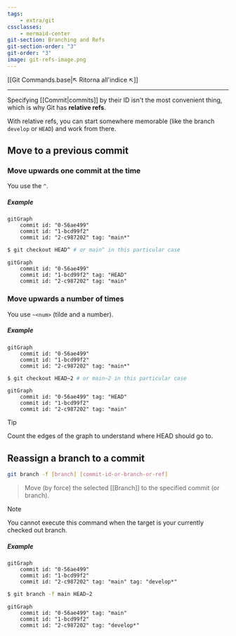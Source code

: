 ```yaml
---
tags:
    - extra/git
cssclasses:
    - mermaid-center
git-section: Branching and Refs
git-section-order: "3"
git-order: "3"
image: git-refs-image.png
---
```


[[Git Commands.base|↖ Ritorna all'indice ↖]]

---

Specifying [[Commit|commits]] by their ID isn't the most convenient thing, which is why Git has **relative refs**.

With relative refs, you can start somewhere memorable (like the branch `develop` or `HEAD`) and work from there.

## Move to a previous commit

### Move upwards one commit at the time

You use the `^`.

##### Example

```mermaid
gitGraph
	commit id: "0-56ae499"
	commit id: "1-bcd99f2"
	commit id: "2-c987202" tag: "main*"
```

```bash
$ git checkout HEAD^ # or main^ in this particular case
```

```mermaid
gitGraph
	commit id: "0-56ae499"
	commit id: "1-bcd99f2" tag: "HEAD"
	commit id: "2-c987202" tag: "main"
```

### Move upwards a number of times

You use `~<num>` (tilde and a number).

##### Example

```mermaid
gitGraph
	commit id: "0-56ae499"
	commit id: "1-bcd99f2"
	commit id: "2-c987202" tag: "main*"
```

```bash
$ git checkout HEAD~2 # or main~2 in this particular case
```

```mermaid
gitGraph
	commit id: "0-56ae499" tag: "HEAD"
	commit id: "1-bcd99f2"
	commit id: "2-c987202" tag: "main"
```

> [!TIP]
> Count the edges of the graph to understand where HEAD should go to.

## Reassign a branch to a commit

```bash
git branch -f [branch] [commit-id-or-branch-or-ref]
```

> Move (by force) the selected [[Branch]] to the specified commit (or branch).

> [!NOTE]
> You cannot execute this command when the target is your currently checked out branch.

##### Example

```mermaid
gitGraph
	commit id: "0-56ae499"
	commit id: "1-bcd99f2"
	commit id: "2-c987202" tag: "main" tag: "develop*"
```

```bash
$ git branch -f main HEAD~2
```

```mermaid
gitGraph
	commit id: "0-56ae499" tag: "main"
	commit id: "1-bcd99f2"
	commit id: "2-c987202" tag: "develop*"
```
